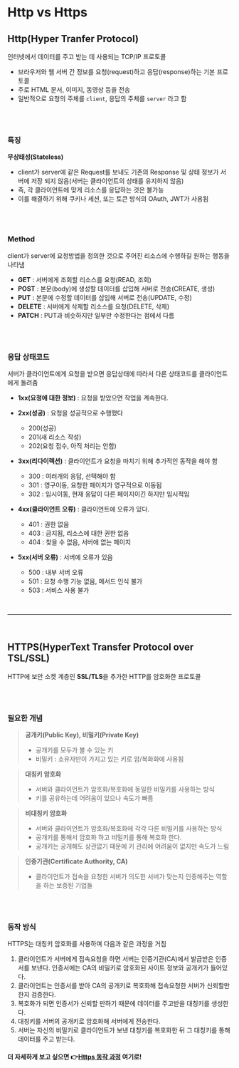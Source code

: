 # Http vs Https
## Http(Hyper Tranfer Protocol)
인터넷에서 데이터를 주고 받는 데 사용되는 TCP/IP 프로토콜

- 브라우저와 웹 서버 간 정보를 요청(request)하고 응답(response)하는 기본 프로토콜
- 주로 HTML 문서, 이미지, 동영상 등을 전송
- 일반적으로 요청의 주체를 `client`, 응답의 주체를 `server` 라고 함

<br/><br/>

### 특징
**무상태성(Stateless)** 
- client가 server에 같은 Request를 보내도 기존의 Response 및 상태 정보가 서버에 저장 되지 않음(서버는 클라이언트의 상태를 유지하지 않음)
- 즉, 각 클라이언트에 맞게 리소스를 응답하는 것은 불가능
- 이를 해결하기 위해 쿠키나 세션, 또는 토큰 방식의 OAuth, JWT가 사용됨

<br/><br/>

### Method
client가 server에 요청방법을 정의한 것으로 주어진 리소스에 수행하길 원하는 행동을 나타냄
- **GET** : 서버에게 조회할 리소스를 요청(READ, 조회)
- **POST** :  본문(body)에 생성할 데이터를 삽입해 서버로 전송(CREATE, 생성)
- **PUT** : 본문에 수정할 데이터를 삽입해 서버로 전송(UPDATE, 수정)
- **DELETE** : 서버에게 삭제할 리소스를 요청(DELETE, 삭제)
- **PATCH** : PUT과 비슷하지만 일부만 수정한다는 점에서 다름

<br/><br/>

### 응답 상태코드
서버가 클라이언트에게 요청을 받으면 응답상태에 따라서 다른 상태코드를 클라이언트에게 돌려줌

- **1xx(요청에 대한 정보)** : 요청을 받았으면 작업을 계속한다.
- **2xx(성공)** : 요청을 성공적으로 수행했다
    - 200(성공)
    - 201(새 리소스 작성)
    - 202(요청 접수, 아직 처리는 안함)
- **3xx(리다이렉션)** : 클라이언트가 요청을 마치기 위해 추가적인 동작을 해야 함
    - 300 : 여러개의 응답, 선택해야 함
    - 301 : 영구이동, 요청한 페이지가 영구적으로 이동됨
    - 302 : 임시이동, 현재 응답이 다른 페이지이긴 하지만 임시적임

- **4xx(클라이언트 오류)** : 클라이언트에 오류가 있다.
    - 401 : 권한 없음
    - 403 : 금지됨, 리소스에 대한 권한 없음
    - 404 : 찾을 수 없음, 서버에 없는 페이지
- **5xx(서버 오류)** : 서버에 오류가 있음
    - 500 : 내부 서버 오류
    - 501 : 요청 수행 기능 없음, 메서드 인식 불가
    - 503 : 서비스 사용 불가

<br/>

---
<br/>

## HTTPS(HyperText Transfer Protocol over TSL/SSL)
HTTP에 보안 소켓 계층인 **SSL/TLS**을 추가한 HTTP를 암호화한 프로토콜

<br/><br/>

### 필요한 개념
>**공개키(Public Key), 비밀키(Private Key)**
> - 공개키를 모두가 볼 수 있는 키
> - 비밀키 : 소유자만이 가지고 있는 키로 암/복화화에 사용됨 

>**대칭키 암호화**    
> - 서버와 클라이언트가 암호화/복호화에 동일한 비밀키를 사용하는 방식
> - 키를 공유하는데 어려움이 있으나 속도가 빠름

>**비대칭키 암호화**    
> - 서버와 클라이언트가 암호화/복호화에 각각 다른 비밀키를 사용하는 방식
> - 공개키를 통해서 암호화 하고 비밀키를 통해 복호화 한다. 
> - 공개키는 공개해도 상관없기 때문에 키 관리에 어려움이 없지만 속도가 느림

>**인증기관(Certificate Authority, CA)**    
> - 클라이언트가 접속을 요청한 서버가 의도한 서버가 맞는지 인증해주는 역할을 하는 보증된 기업들

<br/><br/>


### 동작 방식
HTTPS는 대칭키 암호화를 사용하며 다음과 같은 과정을 거침
1. 클라이언트가 서버에게 접속요청을 하면 서버는 인증기관(CA)에서 발급받은 인증서를 보낸다. 인증서에는 CA의 비밀키로 암호화된 사이트 정보와 공개키가 들어있다.
2. 클라이언트는 인증서를 받아 CA의 공개키로 복호화해 접속요청한 서버가 신뢰할만한지 검증한다.
3. 복호화가 되면 인증서가 신뢰할 만하기 때문에 데이터를 주고받을 대칭키를 생성한다.
4. 대칭키를 서버의 공개키로 암호화해 서버에게 전송한다.
5. 서버는 자신의 비밀키로 클라이언트가 보낸 대칭키를 복호화한 뒤 그 대칭키를 통해 데이터를 주고 받는다. 


#### 더 자세하게 보고 싶으면 👉[Https 동작 과정](https://github.com/KimSeonHui/cs-study/blob/main/network/Https%20%EB%8F%99%EC%9E%91%20%EA%B3%BC%EC%A0%95.md) 여기로!